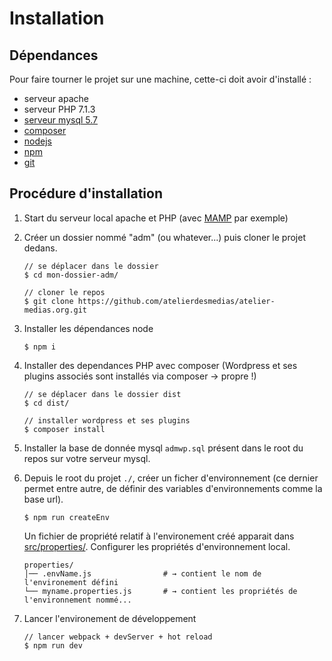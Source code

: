 # Installation

## Dépendances

Pour faire tourner le projet sur une machine, cette-ci doit avoir d'installé :
- serveur apache
- serveur PHP 7.1.3
- [serveur mysql 5.7](https://www.mysql.com)
- [composer](https://getcomposer.org)
- [nodejs](https://nodejs.org)
- [npm](https://npmjs.com) 
- [git](https://git-scm.com)

## Procédure d'installation

1. Start du serveur local apache et PHP (avec [MAMP](https://www.mamp.info/en/downloads/) par exemple)

1. Créer un dossier nommé "adm" (ou whatever...) puis cloner le projet dedans.

     ```shell
     // se déplacer dans le dossier 
     $ cd mon-dossier-adm/ 
     
     // cloner le repos
     $ git clone https://github.com/atelierdesmedias/atelier-medias.org.git
     ```
 
1. Installer les dépendances node

    ```shell
    $ npm i
    ``` 

1. Installer des dependances PHP avec composer (Wordpress et ses plugins associés sont installés via composer -> propre !)   

    ```shell
    // se déplacer dans le dossier dist
    $ cd dist/
    
    // installer wordpress et ses plugins
    $ composer install
    ``` 

1. Installer la base de donnée mysql `admwp.sql` présent dans le root du repos sur votre serveur mysql.

1. Depuis le root du projet `./`, créer un ficher d'environnement (ce dernier permet entre autre, 
de définir des variables d'environnements comme la base url).
    
    ```shell
    $ npm run createEnv
    ```
    
    Un fichier de propriété relatif à l'environement créé apparait dans [src/properties/](../properties/). 
    Configurer les propriétés d'environnement local.
       
    ```shell
    properties/                                                                
    │── .envName.js                # → contient le nom de l'environement défini
    └── myname.properties.js       # → contient les propriétés de l'environnement nommé...   
    ```
    
1. Lancer l'environement de développement 
 
   ```shell
   // lancer webpack + devServer + hot reload
   $ npm run dev
          
